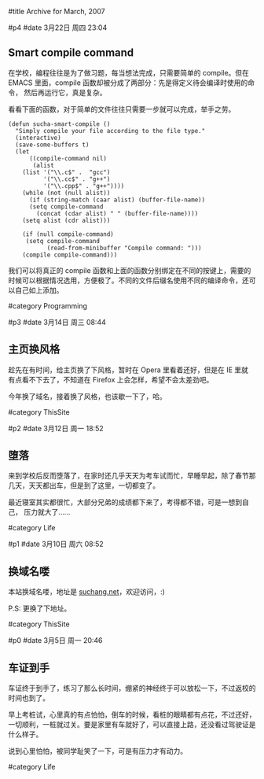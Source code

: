  
#title Archive for March, 2007

#p4
#date 3月22日 周四 23:04

## Smart compile command

在学校，编程往往是为了做习题，每当想法完成，只需要简单的 compile。但在
EMACS 里面，compile 函数却被分成了两部分：先是得定义待会编译时使用的命令，
然后再运行它，真是复杂。

看看下面的函数，对于简单的文件往往只需要一步就可以完成，举手之劳。

```source
(defun sucha-smart-compile ()
  "Simply compile your file according to the file type."
  (interactive)
  (save-some-buffers t)
  (let
      ((compile-command nil)
       (alist
	(list '("\\.c$" .  "gcc")
	      '("\\.cc$" . "g++")
	      '("\\.cpp$" . "g++"))))
    (while (not (null alist))
      (if (string-match (caar alist) (buffer-file-name))
	  (setq compile-command
		(concat (cdar alist) " " (buffer-file-name))))
	(setq alist (cdr alist)))

    (if (null compile-command)
	 (setq compile-command
	       (read-from-minibuffer "Compile command: ")))
    (compile compile-command)))
```

我们可以将真正的 compile 函数和上面的函数分别绑定在不同的按键上，需要的
时候可以根据情况选用，方便极了。不同的文件后缀名使用不同的编译命令，还可
以自己如上添加。

#category Programming

<!-- date: 2007-03-22T23:04:32+0800 -->



#p3
#date 3月14日 周三 08:44

## 主页换风格

趁先在有时间，给主页换了下风格，暂时在 Opera 里看着还好，但是在 IE 里就
有点看不下去了，不知道在 Firefox 上会怎样，希望不会太差劲吧。

今年换了域名，接着换了风格，也该歇一下了，哈。

#category ThisSite

<!-- date: 2007-03-14T08:44:47+0800 -->



#p2
#date 3月12日 周一 18:52

## 堕落

来到学校后反而堕落了，在家时还几乎天天为考车试而忙，早睡早起，除了春节那
几天，天天都出车，但是到了这里，一切都变了。

最近寝室其实都很忙，大部分兄弟的成绩都下来了，考得都不错，可是一想到自己，
压力就大了……

#category Life

<!-- date: 2007-03-12T18:52:56+0800 -->



#p1
#date 3月10日 周六 08:52

## 换域名喽

本站换域名喽，地址是 [suchang.net](http://suchang.net)，欢迎访问，:)

P.S: 更换了下地址。

#category ThisSite

<!-- date: 2007-03-10T08:52:43+0800 -->



#p0
#date 3月5日 周一 20:46

## 车证到手

车证终于到手了，练习了那么长时间，绷紧的神经终于可以放松一下，不过返校的
时间也到了。

早上考桩试，心里真的有点怕怕，倒车的时候，看桩的眼睛都有点花，不过还好，
一切顺利，一桩就过关。要是家里有车就好了，可以直接上路，还没看过驾驶证是
什么样子。

说到心里怕怕，被同学耻笑了一下，可是有压力才有动力。

#category Life

<!-- date: 2007-03-05T20:46:51+0800 -->



